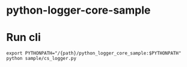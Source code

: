 # python-logger-core-sample

# Run cli
```
export PYTHONPATH="/{path}/python_logger_core_sample:$PYTHONPATH"
python sample/cs_logger.py
```
